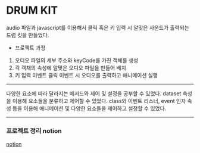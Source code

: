 # DRUM KIT

audio 파일과 javascript를 이용해서 클릭 혹은 키 입력 시 알맞은 사운드가 출력되는 드럼 킷을 만들었다.

- 프로젝트 과정

1. 오디오 파일의 세부 주소와 keyCode를 가진 객체를 생성
2. 각 객채의 속성에 알맞은 오디오 파일을 만들어 배치
3. 키 입력 이벤트 클릭 이벤트 시 오디오를 출력하고 애니메이션 실행

<hr/>

다양한 요소에 따라 달라지는 메서드와 제어 및 설정을 공부할 수 있었다.
dataset 속성을 이용해 요소들을 분류하고 제어할 수 있었다.
class와 이벤트 리스너, event 인자 속성 등을 이용해 애니메이션 및 다양한 요소들을 제어하고 설정할 수 있었다.

<hr>

### 프로젝트 정리 notion

[notion](https://reinvented-magnolia-c6f.notion.site/DRUM-KIT-38abdfc9f8a447d5a3a0ce8e71f401dc)
